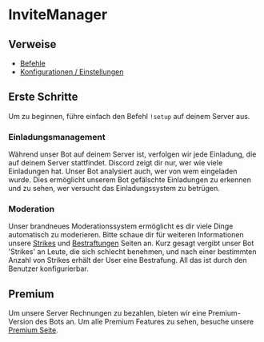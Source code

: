 # InviteManager

## Verweise

- [Befehle](/de/reference/commands.md)
- [Konfigurationen / Einstellungen](/de/reference/settings.md)

## Erste Schritte

Um zu beginnen, führe einfach den Befehl `!setup` auf deinem Server aus.

### Einladungsmanagement

Während unser Bot auf deinem Server ist, verfolgen wir jede Einladung, die auf deinem Server stattfindet. Discord zeigt dir nur, wer wie viele Einladungen hat. Unser Bot analysiert auch, wer von wem eingeladen wurde. Dies ermöglicht unserem Bot gefälschte Einladungen zu erkennen und zu sehen, wer versucht das Einladungssystem zu betrügen.

### Moderation

Unser brandneues Moderationssystem ermöglicht es dir viele Dinge automatisch zu moderieren. Bitte schaue dir für weiteren Informationen unsere [Strikes](/de/modules/moderation/strikes.md) und [Bestraftungen](/de/modules/moderation/punishments.md) Seiten an. Kurz gesagt vergibt unser Bot 'Strikes' an Leute, die sich schlecht benehmen, und nach einer bestimmten Anzahl von Strikes erhält der User eine Bestrafung. All das ist durch den Benutzer konfigurierbar.

## Premium

Um unsere Server Rechnungen zu bezahlen, bieten wir eine Premium-Version des Bots an. Um alle Premium Features zu sehen, besuche unsere  [Premium Seite]().
